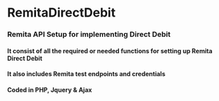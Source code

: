 ﻿# RemitaDirectDebit

### Remita API Setup for implementing Direct Debit 

#### It consist of all the required or needed functions for setting up Remita Direct Debit
#### It also includes Remita test endpoints and credentials
#### Coded in PHP, Jquery & Ajax
